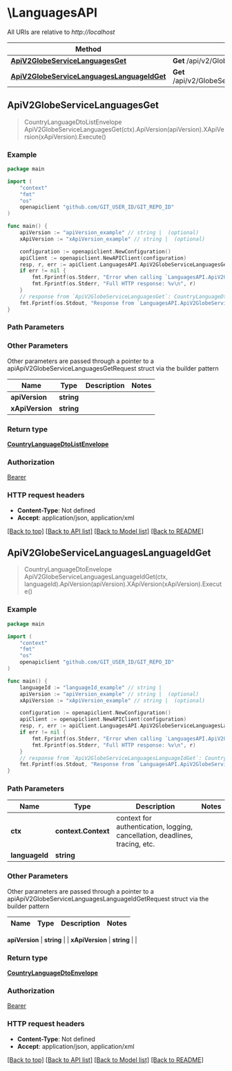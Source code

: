 # \LanguagesAPI

All URIs are relative to *http://localhost*

Method | HTTP request | Description
------------- | ------------- | -------------
[**ApiV2GlobeServiceLanguagesGet**](LanguagesAPI.md#ApiV2GlobeServiceLanguagesGet) | **Get** /api/v2/GlobeService/Languages | 
[**ApiV2GlobeServiceLanguagesLanguageIdGet**](LanguagesAPI.md#ApiV2GlobeServiceLanguagesLanguageIdGet) | **Get** /api/v2/GlobeService/Languages/{languageId} | 



## ApiV2GlobeServiceLanguagesGet

> CountryLanguageDtoListEnvelope ApiV2GlobeServiceLanguagesGet(ctx).ApiVersion(apiVersion).XApiVersion(xApiVersion).Execute()



### Example

```go
package main

import (
	"context"
	"fmt"
	"os"
	openapiclient "github.com/GIT_USER_ID/GIT_REPO_ID"
)

func main() {
	apiVersion := "apiVersion_example" // string |  (optional)
	xApiVersion := "xApiVersion_example" // string |  (optional)

	configuration := openapiclient.NewConfiguration()
	apiClient := openapiclient.NewAPIClient(configuration)
	resp, r, err := apiClient.LanguagesAPI.ApiV2GlobeServiceLanguagesGet(context.Background()).ApiVersion(apiVersion).XApiVersion(xApiVersion).Execute()
	if err != nil {
		fmt.Fprintf(os.Stderr, "Error when calling `LanguagesAPI.ApiV2GlobeServiceLanguagesGet``: %v\n", err)
		fmt.Fprintf(os.Stderr, "Full HTTP response: %v\n", r)
	}
	// response from `ApiV2GlobeServiceLanguagesGet`: CountryLanguageDtoListEnvelope
	fmt.Fprintf(os.Stdout, "Response from `LanguagesAPI.ApiV2GlobeServiceLanguagesGet`: %v\n", resp)
}
```

### Path Parameters



### Other Parameters

Other parameters are passed through a pointer to a apiApiV2GlobeServiceLanguagesGetRequest struct via the builder pattern


Name | Type | Description  | Notes
------------- | ------------- | ------------- | -------------
 **apiVersion** | **string** |  | 
 **xApiVersion** | **string** |  | 

### Return type

[**CountryLanguageDtoListEnvelope**](CountryLanguageDtoListEnvelope.md)

### Authorization

[Bearer](../README.md#Bearer)

### HTTP request headers

- **Content-Type**: Not defined
- **Accept**: application/json, application/xml

[[Back to top]](#) [[Back to API list]](../README.md#documentation-for-api-endpoints)
[[Back to Model list]](../README.md#documentation-for-models)
[[Back to README]](../README.md)


## ApiV2GlobeServiceLanguagesLanguageIdGet

> CountryLanguageDtoEnvelope ApiV2GlobeServiceLanguagesLanguageIdGet(ctx, languageId).ApiVersion(apiVersion).XApiVersion(xApiVersion).Execute()



### Example

```go
package main

import (
	"context"
	"fmt"
	"os"
	openapiclient "github.com/GIT_USER_ID/GIT_REPO_ID"
)

func main() {
	languageId := "languageId_example" // string | 
	apiVersion := "apiVersion_example" // string |  (optional)
	xApiVersion := "xApiVersion_example" // string |  (optional)

	configuration := openapiclient.NewConfiguration()
	apiClient := openapiclient.NewAPIClient(configuration)
	resp, r, err := apiClient.LanguagesAPI.ApiV2GlobeServiceLanguagesLanguageIdGet(context.Background(), languageId).ApiVersion(apiVersion).XApiVersion(xApiVersion).Execute()
	if err != nil {
		fmt.Fprintf(os.Stderr, "Error when calling `LanguagesAPI.ApiV2GlobeServiceLanguagesLanguageIdGet``: %v\n", err)
		fmt.Fprintf(os.Stderr, "Full HTTP response: %v\n", r)
	}
	// response from `ApiV2GlobeServiceLanguagesLanguageIdGet`: CountryLanguageDtoEnvelope
	fmt.Fprintf(os.Stdout, "Response from `LanguagesAPI.ApiV2GlobeServiceLanguagesLanguageIdGet`: %v\n", resp)
}
```

### Path Parameters


Name | Type | Description  | Notes
------------- | ------------- | ------------- | -------------
**ctx** | **context.Context** | context for authentication, logging, cancellation, deadlines, tracing, etc.
**languageId** | **string** |  | 

### Other Parameters

Other parameters are passed through a pointer to a apiApiV2GlobeServiceLanguagesLanguageIdGetRequest struct via the builder pattern


Name | Type | Description  | Notes
------------- | ------------- | ------------- | -------------

 **apiVersion** | **string** |  | 
 **xApiVersion** | **string** |  | 

### Return type

[**CountryLanguageDtoEnvelope**](CountryLanguageDtoEnvelope.md)

### Authorization

[Bearer](../README.md#Bearer)

### HTTP request headers

- **Content-Type**: Not defined
- **Accept**: application/json, application/xml

[[Back to top]](#) [[Back to API list]](../README.md#documentation-for-api-endpoints)
[[Back to Model list]](../README.md#documentation-for-models)
[[Back to README]](../README.md)

